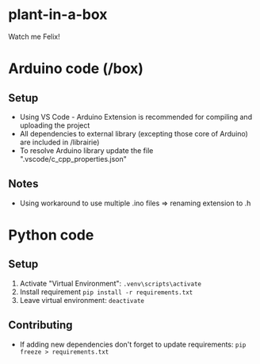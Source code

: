 # plant-in-a-box

Watch me Felix!

# Arduino code (/box)

## Setup

-   Using VS Code - Arduino Extension is recommended for compiling and uploading the project
-   All dependencies to external library (excepting those core of Arduino) are included in /librairie)
-   To resolve Arduino library update the file ".vscode/c_cpp_properties.json"

## Notes

-   Using workaround to use multiple .ino files => renaming extension to .h

# Python code

## Setup

1. Activate "Virtual Environment": `.venv\scripts\activate`
2. Install requirement `pip install -r requirements.txt`
3. Leave virtual environment: `deactivate`

## Contributing

-   If adding new dependencies don't forget to update requirements: `pip freeze > requirements.txt`
